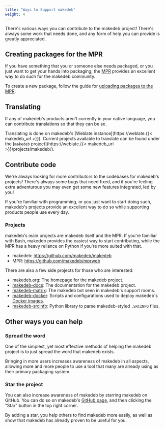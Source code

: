 ```yaml
---
title: "Ways to Support makedeb"
weight: 4
---
```


There's various ways you can contribute to the makedeb project! There's always some work that needs done, and any form of help you can provide is greatly appreciated.

## Creating packages for the MPR
If you have something that you or someone else needs packaged, or you just want to get your hands into packaging, the [MPR](/using-the-mpr) provides an excellent way to do such for the makedeb community.

To create a new package, follow the guide for [uploading packages to the MPR](/using-the-mpr/uploading-packages).

## Translating
If any of makedeb's products aren't currently in your native language, you can contribute translations so that they can be so.

Translating is done on makedeb's [Weblate instance](https://weblate.{{< makedeb_url >}}). Current projects available to translate can be found under the [`makedeb` project](https://weblate.{{< makedeb_url >}}/projects/makedeb/).

## Contribute code
We're always looking for more contributors to the codebases for makedeb's projects! There's always some bugs that need fixed, and if you're feeling extra adventurous you may even get some new features integrated, led by you!

If you're familiar with programming, or you just want to start doing such, makedeb's projects provide an excellent way to do so while supporting products people use every day.

### Projects
makedeb's main projects are makedeb itself and the MPR. If you're familiar with Bash, makedeb provides the easiest way to start contributing, while the MPR has a heavy reliance on Python if you're more suited with that.

- makedeb: <https://github.com/makedeb/makedeb>
- MPR: <https://github.com/makedeb/mprweb>

There are also a few side projects for those who are interested:

- [makedeb.org](https://github.com/makedeb/makedeb.org): The homepage for the makedeb project.
- [makedeb-docs](https://github.com/makedeb/makedeb-docs): The documentation for the makedeb project.
- [makedeb-matrix](https://github.com/makedeb/makedeb-matrix): The makedeb bot seen in makedeb's support rooms.
- [makedeb-docker](https://github.com/makedeb/makedeb-docker): Scripts and configurations used to deploy makedeb's [Docker images](/installing/docker).
- [makedeb-srcinfo](https://github.com/makedeb/makedeb-srcinfo): Python library to parse makedeb-styled `.SRCINFO` files.

## Other ways you can help
### Spread the word
One of the simplest, yet most effective methods of helping the makedeb project is to just spread the word that makedeb exists.

Bringing in more users increases awareness of makedeb in all aspects, allowing more and more people to use a tool that many are already using as their primary packaging system.

### Star the project
You can also increase awareness of makedeb by starring makedeb on GitHub. You can do so on makedeb's [GitHub page](https://github.com/makedeb/makedeb), and then clicking the "Star" button in the top right corner.

By adding a star, you help others to find makedeb more easily, as well as show that makedeb has already proven to be useful for you.
